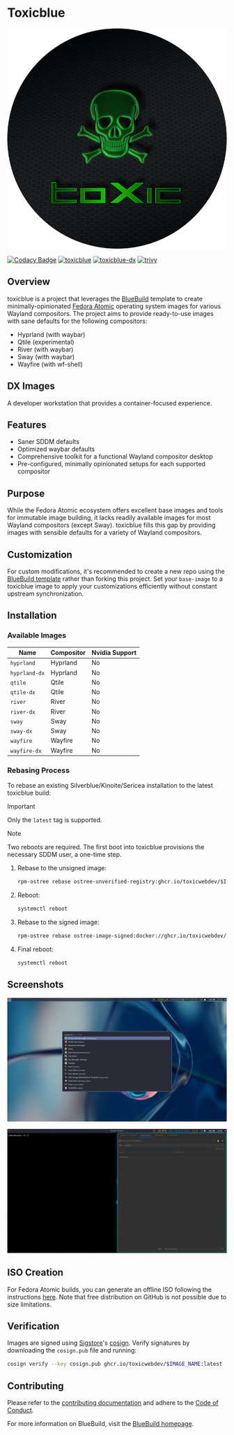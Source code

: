 # Toxicblue

![main-logo](assets/toxic.png)

[![Codacy Badge](https://app.codacy.com/project/badge/Grade/2503a44c1105456483517f793af75ee7)](https://app.codacy.com/gh/toxicwebdev/toxicblue/dashboard?utm_source=gh&utm_medium=referral&utm_content=&utm_campaign=Badge_grade)
[![toxicblue](https://github.com/toxicwebdev/toxicblue/actions/workflows/build.yml/badge.svg)](https://github.com/toxicwebdev/toxicblue/actions/workflows/build.yml)
[![toxicblue-dx](https://github.com/toxicwebdev/toxicblue/actions/workflows/build-dx.yml/badge.svg)](https://github.com/toxicwebdev/toxicblue/actions/workflows/build-dx.yml)
[![trivy](https://github.com/toxicwebdev/toxicblue/actions/workflows/trivy.yml/badge.svg)](https://github.com/toxicwebdev/toxicblue/actions/workflows/trivy.yml)

## Overview

toxicblue is a project that leverages the [BlueBuild](https://blue-build.org/) template to create minimally-opinionated [Fedora Atomic](https://fedoraproject.org/atomic-desktops/) operating system images for various Wayland compositors. The project aims to provide ready-to-use images with sane defaults for the following compositors:

- Hyprland (with waybar)
- Qtile (experimental)
- River (with waybar)
- Sway (with waybar)
- Wayfire (with wf-shell)

## DX Images

A developer workstation that provides a container-focused experience.

## Features

- Saner SDDM defaults
- Optimized waybar defaults
- Comprehensive toolkit for a functional Wayland compositor desktop
- Pre-configured, minimally opinionated setups for each supported compositor

## Purpose

While the Fedora Atomic ecosystem offers excellent base images and tools for immutable image building, it lacks readily available images for most Wayland compositors (except Sway). toxicblue fills this gap by providing images with sensible defaults for a variety of Wayland compositors.

## Customization

For custom modifications, it's recommended to create a new repo using the [BlueBuild template](https://github.com/blue-build/template) rather than forking this project. Set your `base-image` to a toxicblue image to apply your customizations efficiently without constant upstream synchronization.

## Installation

### Available Images

| Name         | Compositor | Nvidia Support  |
|--------------|------------|-----------------|
| `hyprland`   | Hyprland   | No              |
| `hyprland-dx`| Hyprland   | No              |
| `qtile`      | Qtile      | No              |
| `qtile-dx`   | Qtile      | No              |
| `river`      | River      | No              |
| `river-dx`   | River      | No              |
| `sway`       | Sway       | No              |
| `sway-dx`    | Sway       | No              |
| `wayfire`    | Wayfire    | No              |
| `wayfire-dx` | Wayfire    | No              |

### Rebasing Process

To rebase an existing Silverblue/Kinoite/Sericea installation to the latest toxicblue build:

> [!IMPORTANT]
> Only the `latest` tag is supported.

> [!NOTE]
> Two reboots are required. The first boot into toxicblue provisions the necessary SDDM user, a one-time step.

1. Rebase to the unsigned image:

    ```bash
    rpm-ostree rebase ostree-unverified-registry:ghcr.io/toxicwebdev/$IMAGE_NAME:latest
    ```

2. Reboot:

    ```bash
    systemctl reboot
    ```

3. Rebase to the signed image:

    ```bash
    rpm-ostree rebase ostree-image-signed:docker://ghcr.io/toxicwebdev/$IMAGE_NAME:latest
    ```

4. Final reboot:

    ```bash
    systemctl reboot
    ```

## Screenshots

![sway](assets/sway.png)

![hyprland](assets/hyprland.png)

## ISO Creation

For Fedora Atomic builds, you can generate an offline ISO following the instructions [here](https://blue-build.org/learn/universal-blue/#fresh-install-from-an-iso). Note that free distribution on GitHub is not possible due to size limitations.

## Verification

Images are signed using [Sigstore](https://www.sigstore.dev/)'s [cosign](https://github.com/sigstore/cosign). Verify signatures by downloading the `cosign.pub` file and running:

```bash
cosign verify --key cosign.pub ghcr.io/toxicwebdev/$IMAGE_NAME:latest
```

## Contributing

Please refer to the [contributing documentation](CONTRIBUTING.md#contributing) and adhere to the [Code of Conduct](CODE_OF_CONDUCT.md).

For more information on BlueBuild, visit the [BlueBuild homepage](https://blue-build.org/).
